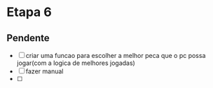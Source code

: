 # Etapa 6

 ## Pendente
  - [ ] criar uma funcao para escolher a melhor peca que o pc possa jogar(com a logica de melhores jogadas) 
  - [ ] fazer manual 
  - [ ]
